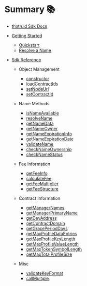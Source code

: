 # Summary 📚

* [thoth.id Sdk Docs](README.md)
* [Getting Started](getting-started.md)

    * [Quickstart](quickstart.md)
    * [Resolve a Name](resolve-a-name.md)

* [Sdk Reference](sdk-reference.md)
    
    * Object Management 
        * [constructor](sdk-reference/constructor.md)
        * [loadContractIds](sdk-reference/loadContractIds.md)
        * [setNodeUrl](sdk-reference/setNodeUrl.md)
        * [setContractId](sdk-reference/setContractId.md)

    * Name Methods
        * [isNameAvailable](sdk-reference/isNameAvailable.md)
        * [resolveName](sdk-reference/resolveName.md)
        * [getNameData](sdk-reference/getNameData.md)
        * [getNameOwner](sdk-reference/getNameOwner.md)
        * [getNameExpirationInfo](sdk-reference/getNameExpirationInfo.md)
        * [getNameExpirationDate](sdk-reference/getNameExpirationDate.md)
        * [validateName](sdk-reference/validateName.md)
        * [checkNameOwnership](sdk-reference/checkNameOwnership.md)
        * [checkNameStatus](sdk-reference/checkNameStatus.md)
    
    * Fee Information
        * [getFeeInfo](sdk-reference/getFeeInfo.md)
        * [calculateFee](sdk-reference/calculateFee.md)
        * [getFeeMultiplier](sdk-reference/getFeeMultiplier.md)
        * [getFeeStructure](sdk-reference/getFeeStructure.md)

    * Contract Information
        * [getManagerNames](sdk-reference/getManagerNames.md)
        * [getManagerPrimaryName](sdk-reference/getManagerPrimaryName.md)
        * [getDevAddress](sdk-reference/getDevAddress.md)
        * [getContractDomain](sdk-reference/getContractDomain.md)
        * [getGracePeriodDays](sdk-reference/getGracePeriodDays.md)
        * [getMaxProfileDataEntries](sdk-reference/getMaxProfileDataEntries.md)
        * [getMaxProfileKeyLength](sdk-reference/getMaxProfileKeyLength.md)
        * [getMaxProfileValueLength](sdk-reference/getMaxProfileValueLength.md)
        * [getMaxTokenSymbolLength](sdk-reference/getMaxTokenSymbolLength.md)
        * [getMaxTotalProfileSize](sdk-reference/getMaxTotalProfileSize.md)
    
    * Misc 
        * [validateKeyFormat](sdk-reference/validateKeyFormat.md)
        * [callMultiple](sdk-reference/callMultiple.md)